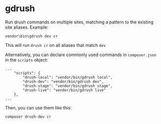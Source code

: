 # gdrush

Run drush commands on multiple sites, matching a pattern to the existing site aliases.
Example:
```
vendor\bin\gdrush dev cr
```
This will run `drush cr` on all aliases that match `dev`

Alternatively, you can declare commonly used commands in `composer.json` in the `scripts` object:
```
...
    "scripts": {
        "drush-local": "vendor/bin/gdrush local",
        "drush-dev": "vendor/bin/gdrush dev",
        "drush-stage": "vendor/bin/gdrush stage",
        "drush-live": "vendor/bin/gdrush live"
    },
...
```
Then, you can use them like this:
```
composer drush-dev cr
```

